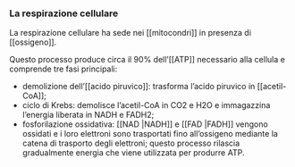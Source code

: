 ### La respirazione cellulare

La respirazione cellulare ha sede nei [[mitocondri]] in presenza di [[ossigeno]].

Questo processo produce circa il 90% dell’[[ATP]] necessario alla cellula e comprende tre fasi principali:
* demolizione dell’[[acido piruvico]]: trasforma l’acido piruvico in [[acetil-CoA]];
* ciclo di Krebs: demolisce l’acetil-CoA in CO2 e H2O e immagazzina l’energia liberata in NADH e FADH2;
* fosforilazione ossidativa: [[NAD |NADH]] e [[FAD |FADH]] vengono ossidati e i loro elettroni sono trasportati fino all’ossigeno mediante la catena di trasporto degli elettroni; questo processo rilascia gradualmente energia che viene utilizzata per produrre ATP.